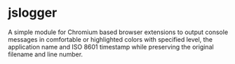 # jslogger
A simple module for Chromium based browser extensions to output console messages in comfortable or highlighted colors with specified level, the application name and ISO 8601 timestamp while preserving the original filename and line number.
